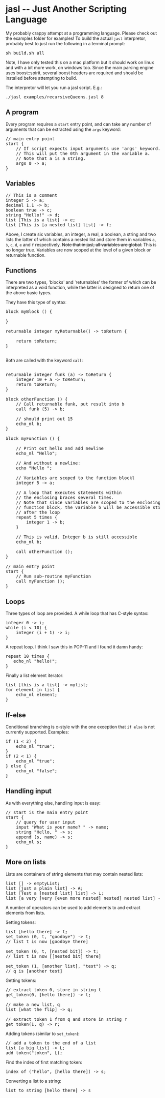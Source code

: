 # jasl -- Just Another Scripting Language

My probably crappy attempt at a programming language. Please check out the examples folder for examples! To build the actual `jasl` interpretor, probably best to just run the following in a terminal prompt:

<pre>
sh build.sh all
</pre>

Note, I have only tested this on a mac platform but it should work on linux and with a bit more work, on windows too. Since the main parsing engine uses boost::spirit, several boost headers are required and should be installed before attempting to build.

The interpretor will let you run a jasl script. E.g.:

<pre>
./jasl examples/recursiveQueens.jasl 8
</pre>

A program
---------

Every program requires a `start` entry point, and can take any number of arguments that can be extracted using the `args` keyword:
<pre>
// main entry point
start {
    // If script expects input arguments use 'args' keyword. 
    // This will put the 0th argument in the variable a. 
    // Note that a is a string.
    args 0 -> a;
}
</pre>


Variables
---------

<pre>
// This is a comment
integer 5 -> a;
decimal 1.1 -> b;
boolean true -> c;
string "Hello!" -> d;
list [This is a list] -> e;
list [This is [a nested list] list] -> f;
</pre>

Above, I create six variables, an integer, a real, a boolean, a string and two lists the latter of which contains a nested list 
and store them in variables `a`, `b`, `c`, `d`, `e` and `f` respectively. ~~Note that in jasl, all variables are global.~~ This is no
longer true. Variables are now scoped at the level of a given block or returnable function. 

Functions
---------

There are two types, 'blocks' and 'returnables' the former of which can be interpreted as a void function, while the
latter is designed to return one of the above basic types.

They have this type of syntax:

<pre>
block myBlock () {

}

returnable integer myReturnable() -> toReturn {

    return toReturn;
}

</pre>

Both are called with the keyword `call`:

<pre>

returnable integer funk (a) -> toReturn {
    integer 10 + a -> toReturn;
    return toReturn;
}

block otherFunction () {
    // Call returnable funk, put result into b
    call funk (5) -> b;
    
    // should print out 15
    echo_nl b;
}

block myFunction () {

    // Print out hello and add newline
    echo_nl "Hello";
    
    // And without a newline:
    echo "Hello ";
    
    // Variables are scoped to the function blockl
    integer 5 -> a;

    // A loop that executes statements within
    // the enclosing braces several times.
    // Note that since variables are scoped to the enclosing
    // function block, the variable b will be accessible still
    // after the loop
    repeat 5 times {
        integer 1 -> b;
    }

    // This is valid. Integer b is still accessible
    echo_nl b;
    
    call otherFunction ();
}

// main entry point
start {
    // Run sub-routine myFunction
    call myFunction ();
}
</pre>

Loops
-----

Three types of loop are provided. 
A while loop that has C-style syntax:

<pre>
integer 0 -> i;
while (i < 10) {
    integer (i + 1) -> i;
}
</pre>

A repeat loop. I think I saw this in POP-11 and I found it damn handy:

<pre>
repeat 10 times {
   echo_nl "hello!";
}
</pre>

Finally a list element iterator:

<pre>
list [this is a list] -> mylist;
for element in list {
    echo_nl element;
}
</pre>

If-else
-------
Conditional branching is c-style with the one exception that `if else` is not currently supported. Examples:

<pre>
if (1 < 2) {
    echo_nl "true";
}
if (2 < 1) {
    echo_nl "true";
} else {
    echo_nl "false";
}
</pre>

Handling input
--------------
As with everything else, handling input is easy:
<pre>
// start is the main entry point
start {
    // query for user input
    input "What is your name? " -> name;
    string "Hello, " -> s;
    append (s, name) -> s;
    echo_nl s;
}
</pre>

More on lists
-------------
Lists are containers of string elements that may contain nested lists:

<pre>
list [] -> emptyList;
list [just a plain list] -> A;
list [Test a [nested list] list] -> L;
list [a very [very [even more nested] nested] nested list] -> Q;
</pre>

A number of operators can be used to add elements to and extract elements from lists.

Setting tokens:

<pre>
list [hello there] -> t;
set_token (0, t, "goodbye") -> t;
// list t is now [goodbye there]

set_token (0, t, [nested bit]) -> t;
// list t is now [[nested bit] there]

set_token (1, [another list], "test") -> q;
// q is [another test]
</pre>

Getting tokens:

<pre>
// extract token 0, store in string t
get_token(0, [hello there]) -> t;

// make a new list, q
list [what the flip] -> q;

// extract token 1 from q and store in string r
get_token(1, q) -> r;
</pre>

Adding tokens (similar to `set_token`):

<pre>
// add a token to the end of a list
list [a big list] -> L;
add_token("token", L);
</pre>

Find the index of first matching token:

<pre>
index_of ("hello", [hello there]) -> s;
</pre>

Converting a list to a string:

<pre>
list_to_string [hello there] -> s
</pre>


